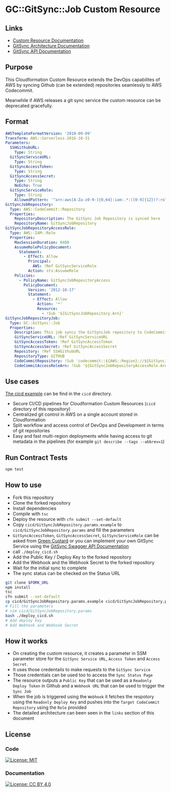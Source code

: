 # GC::GitSync::Job Custom Resource

## Links

- [Custom Resource Documentation](docs/README.md)
- [GitSync Architecture Documentation](documentation/arch.md)
- [GitSync API Documentation](documentation/api.md)

## Purpose

This Cloudformation Custom Resource extends the DevOps capabilites of AWS by syncing Github (can be
extended) repositories seamlessly to AWS Codecommit.

Meanwhile if AWS releases a git sync service the custom resource can be deprecated gracefully.

## Format

```yaml
AWSTemplateFormatVersion: '2010-09-09'
Transform: AWS::Serverless-2016-10-31
Parameters:
  SSHGithubURL:
    Type: String
  GitSyncServiceURL:
    Type: String
  GitSyncAccessToken:
    Type: String
  GitSyncAccessSecret:
    Type: String
    NoEcho: True
  GitSyncServiceRole:
    Type: String
    AllowedPattern: '^arn:aws[A-Za-z0-9-]{0,64}:iam:.*:([0-9]{12})?:role/.+$'
GitSyncJobRepository:
  Type: AWS::CodeCommit::Repository
  Properties:
    RepositoryDescription: The GitSync Job Repository is synced here
    RepositoryName: GitSyncJobRepository
GitSyncJobRepositoryAccessRole:
  Type: AWS::IAM::Role
  Properties:
    MaxSessionDuration: 8400
    AssumeRolePolicyDocument:
      Statement:
        - Effect: Allow
          Principal:
            AWS: !Ref GitSyncServiceRole
          Action: sts:AssumeRole
    Policies:
      - PolicyName: GitSyncJobRepositoryAccess
        PolicyDocument:
          Version: '2012-10-17'
          Statement:
            - Effect: Allow
              Action: '*'
              Resource:
                - !Sub '${GitSyncJobRepository.Arn}'
GitSyncJobRepositoryJob:
  Type: GC::GitSync::Job
  Properties:
    Description: This job syncs the GitSyncJob repository to CodeCommit
    GitSyncServiceURL: !Ref GitSyncServiceURL
    GitSyncAccessToken: !Ref GitSyncAccessToken
    GitSyncAccessSecret: !Ref GitSyncAccessSecret
    Repository: !Ref SSHGithubURL
    RepositoryType: GITHUB
    CodeCommitRepository: !Sub 'codecommit::${AWS::Region}://${GitSyncJobRepository.Name}'
    CodeCommitAccessRoleArn: !Sub '${GitSyncJobRepositoryAccessRole.Arn}'
```

## Use cases

[The cicd example](cicd/GitSyncJobRepository.yaml) can be find in the `cicd` directory.

- Secure CI/CD pipelines for Cloudformation Custom Resources (`cicd` directory of this repository)
- Centralized git control in AWS on a single account stored in Cloudformation
- Split workflow and access control of DevOps and Development in terms of git repositories
- Easy and fast multi-region deployments while having access to git metadata in the pipelines (for
  example `git describe --tags --abbrev=1`)

## Run Contract Tests

```bash
npm test
```

## How to use

- Fork this repository
- Clone the forked repository
- Install dependencies
- Compile with `tsc`
- Deploy the resource with `cfn submit --set-default`
- Copy `cicd/GitSyncJobRepository.params.example` to `cicd/GitSyncJobRepository.params` and fill the
  parameters
- `GitSyncAccessToken`, `GitSyncAccessSecret`, `GitSyncServiceRole` can be asked from
  [Green Custard](https://green-custard.com) or you can implement your own GitSync Service using the
  [GitSync Swagger API Documentation](documentation/src/swagger.yaml)
- call `./deploy_cicd.sh`
- Add the Public Key / Deploy Key to the forked repository
- Add the Webhook and the Webhook Secret to the forked repository
- Wait for the initial sync to complete
- The sync status can be checked on the Status URL

```bash
git clone $FORK_URL
npm install
tsc
cfn submit --set-default
cp cicd/GitSyncJobRepository.params.example cicd/GitSyncJobRepository.params
# Fill the parameters
# vim cicd/GitSyncJobRepository.params
bash ./deploy_cicd.sh
# Add deploy key
# Add Webhook and Webhook Secret
```

## How it works

- On creating the custom resource, it creates a parameter in SSM parameter store for the
  `GitSync Service URL`, `Access Token` and `Access Secret`.
- It uses those credentails to make requests to the `GitSync Service`
- Those credentials can be used too to access the `Sync Status Page`
- The resource outputs a `Public Key` that can be used as a `Readonly Deploy Token` in Github and a
  `Webhook URL` that can be used to trigger the `Sync Job`
- When the job is triggered using the `Webhook` it fetches the respotory using the
  `Readonly Deploy Key` and pushes into the `Target CodeCommit Repository` using the `Role` provided
- The detailed architecture can been seen in the `links` section of this document

## License

### Code

[![License: MIT](https://img.shields.io/badge/License-MIT-yellow.svg)](https://opensource.org/licenses/MIT)

### Documentation

[![License: CC BY 4.0](https://img.shields.io/badge/License-CC%20BY%204.0-lightgrey.svg)](https://creativecommons.org/licenses/by/4.0/)
